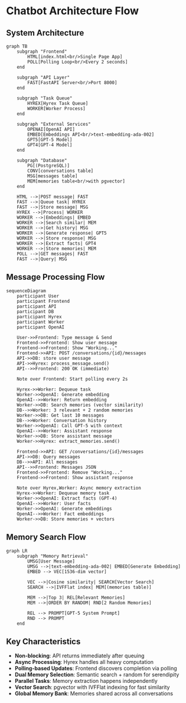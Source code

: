 # Chatbot Architecture Flow

## System Architecture

```mermaid
graph TB
    subgraph "Frontend"
        HTML[index.html<br/>Single Page App]
        POLL[Polling Loop<br/>Every 2 seconds]
    end
    
    subgraph "API Layer"
        FAST[FastAPI Server<br/>Port 8000]
    end
    
    subgraph "Task Queue"
        HYREX[Hyrex Task Queue]
        WORKER[Worker Process]
    end
    
    subgraph "External Services"
        OPENAI[OpenAI API]
        EMBED[Embeddings API<br/>text-embedding-ada-002]
        GPT5[GPT-5 Model]
        GPT4[GPT-4 Model]
    end
    
    subgraph "Database"
        PG[(PostgreSQL)]
        CONV[conversations table]
        MSG[messages table]
        MEM[memories table<br/>with pgvector]
    end
    
    HTML -->|POST message| FAST
    FAST -->|Queue task| HYREX
    FAST -->|Store message| MSG
    HYREX -->|Process| WORKER
    WORKER -->|Embeddings| EMBED
    WORKER -->|Search similar| MEM
    WORKER -->|Get history| MSG
    WORKER -->|Generate response| GPT5
    WORKER -->|Store response| MSG
    WORKER -->|Extract facts| GPT4
    WORKER -->|Store memories| MEM
    POLL -->|GET messages| FAST
    FAST -->|Query| MSG
```

## Message Processing Flow

```mermaid
sequenceDiagram
    participant User
    participant Frontend
    participant API
    participant DB
    participant Hyrex
    participant Worker
    participant OpenAI
    
    User->>Frontend: Type message & Send
    Frontend->>Frontend: Show user message
    Frontend->>Frontend: Show "Working..."
    Frontend->>API: POST /conversations/{id}/messages
    API->>DB: store user message
    API->>Hyrex: process_message.send()
    API-->>Frontend: 200 OK (immediate)
    
    Note over Frontend: Start polling every 2s
    
    Hyrex->>Worker: Dequeue task
    Worker->>OpenAI: Generate embedding
    OpenAI-->>Worker: Return embedding
    Worker->>DB: Search memories (vector similarity)
    DB-->>Worker: 3 relevant + 2 random memories
    Worker->>DB: Get last 10 messages
    DB-->>Worker: Conversation history
    Worker->>OpenAI: Call GPT-5 with context
    OpenAI-->>Worker: Assistant response
    Worker->>DB: Store assistant message
    Worker->>Hyrex: extract_memories.send()
    
    Frontend->>API: GET /conversations/{id}/messages
    API->>DB: Query messages
    DB-->>API: All messages
    API-->>Frontend: Messages JSON
    Frontend->>Frontend: Remove "Working..."
    Frontend->>Frontend: Show assistant response
    
    Note over Hyrex,Worker: Async memory extraction
    Hyrex->>Worker: Dequeue memory task
    Worker->>OpenAI: Extract facts (GPT-4)
    OpenAI-->>Worker: User facts
    Worker->>OpenAI: Generate embeddings
    OpenAI-->>Worker: Fact embeddings
    Worker->>DB: Store memories + vectors
```

## Memory Search Flow

```mermaid
graph LR
    subgraph "Memory Retrieval"
        UMSG[User Message]
        UMSG -->|text-embedding-ada-002| EMBED[Generate Embedding]
        EMBED --> VEC[1536-dim vector]
        
        VEC -->|Cosine similarity| SEARCH[Vector Search]
        SEARCH -->|IVFFlat index| MEM[(memories table)]
        
        MEM -->|Top 3| REL[Relevant Memories]
        MEM -->|ORDER BY RANDOM| RND[2 Random Memories]
        
        REL --> PROMPT[GPT-5 System Prompt]
        RND --> PROMPT
    end
```

## Key Characteristics

- **Non-blocking**: API returns immediately after queuing
- **Async Processing**: Hyrex handles all heavy computation
- **Polling-based Updates**: Frontend discovers completion via polling
- **Dual Memory Selection**: Semantic search + random for serendipity
- **Parallel Tasks**: Memory extraction happens independently
- **Vector Search**: pgvector with IVFFlat indexing for fast similarity
- **Global Memory Bank**: Memories shared across all conversations